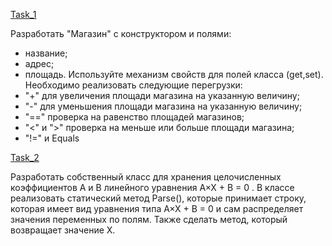 [Task_1](https://github.com/nomadpyn/CSharp_Lessons/tree/master/6.%20Operator_Overloading/Task_1.cs)
 
 Разработать "Магазин" с конструктором и полями:
 * название;
 * адрес;
 * площадь.
 Используйте механизм свойств для полей класса (get,set). Необходимо реализовать следующие перегрузки:
 * "+" для увеличения площади магазина на указанную величину;
 * "-" для уменьшения площади магазина на указанную величину;
 * "==" проверка на равенство площадей магазинов;
 * "<" и ">" проверка на меньше или больше площади магазина;
 * "!=" и Equals

 [Task_2](https://github.com/nomadpyn/CSharp_Lessons/tree/master/6.%20Operator_Overloading/Task_2.cs)
 
 Разработать собственный класс для хранения целочисленных коэффициентов A и B линейного уравнения A×X + B = 0 . 
 В классе реализовать статический метод Parse(), которые принимает строку, которая имеет вид уравнения типа A×X + B = 0 и сам распределяет значения переменных по полям. Также сделать метод, который возвращает значение X.